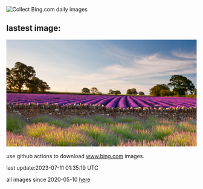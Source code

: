 ![Collect Bing.com daily images](https://github.com/counter2015/bing-daily-images/workflows/Collect%20Bing.com%20daily%20images/badge.svg)
## lastest image:
![](images/SomersetLavender.jpg)

use github actions to download www.bing.com images.

last update:2023-07-11 01:35:19 UTC

all images since 2020-05-10 [here](https://github.com/counter2015/bing-daily-images/tree/master/images) 
